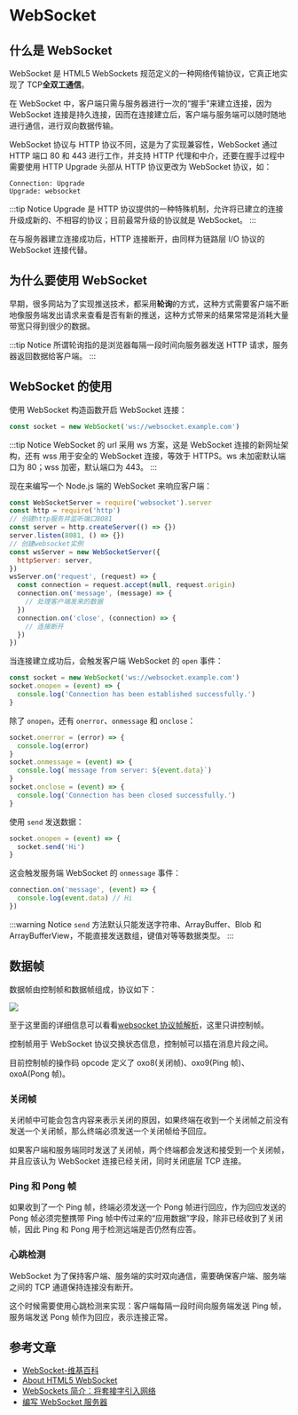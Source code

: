 # WebSocket

## 什么是 WebSocket

WebSocket 是 HTML5 WebSockets 规范定义的一种网络传输协议，它真正地实现了 TCP**全双工通信**。

在 WebSocket 中，客户端只需与服务器进行一次的“握手”来建立连接，因为 WebSocket 连接是持久连接，因而在连接建立后，客户端与服务端可以随时随地进行通信，进行双向数据传输。

WebSocket 协议与 HTTP 协议不同，这是为了实现兼容性，WebSocket 通过 HTTP 端口 80 和 443 进行工作，并支持 HTTP 代理和中介，还要在握手过程中需要使用 HTTP Upgrade 头部从 HTTP 协议更改为 WebSocket 协议，如：

```http
Connection: Upgrade
Upgrade: websocket
```

:::tip Notice
Upgrade 是 HTTP 协议提供的一种特殊机制，允许将已建立的连接升级成新的、不相容的协议；目前最常升级的协议就是 WebSocket。
:::

在与服务器建立连接成功后，HTTP 连接断开，由同样为链路层 I/O 协议的 WebSocket 连接代替。

## 为什么要使用 WebSocket

早期，很多网站为了实现推送技术，都采用**轮询**的方式，这种方式需要客户端不断地像服务端发出请求来查看是否有新的推送，这种方式带来的结果常常是消耗大量带宽只得到很少的数据。

:::tip Notice
所谓轮询指的是浏览器每隔一段时间向服务器发送 HTTP 请求，服务器返回数据给客户端。
:::

## WebSocket 的使用

使用 WebSocket 构造函数开启 WebSocket 连接：

```javascript
const socket = new WebSocket('ws://websocket.example.com')
```

:::tip Notice
WebSocket 的 url 采用 ws 方案，这是 WebSocket 连接的新网址架构，还有 wss 用于安全的 WebSocket 连接，等效于 HTTPS。ws 未加密默认端口为 80；wss 加密，默认端口为 443。
:::

现在来编写一个 Node.js 端的 WebSocket 来响应客户端：

```javascript
const WebSocketServer = require('websocket').server
const http = require('http')
// 创建http服务并监听端口8081
const server = http.createServer(() => {})
server.listen(8081, () => {})
// 创建websocket实例
const wsServer = new WebSocketServer({
  httpServer: server,
})
wsServer.on('request', (request) => {
  const connection = request.accept(null, request.origin)
  connection.on('message', (message) => {
    // 处理客户端发来的数据
  })
  connection.on('close', (connection) => {
    // 连接断开
  })
})
```

当连接建立成功后，会触发客户端 WebSocket 的 `open` 事件：

```javascript
const socket = new WebSocket('ws://websocket.example.com')
socket.onopen = (event) => {
  console.log('Connection has been established successfully.')
}
```

除了 `onopen`，还有 `onerror`、`onmessage` 和 `onclose`：

```javascript
socket.onerror = (error) => {
  console.log(error)
}
socket.onmessage = (event) => {
  console.log(`message from server: ${event.data}`)
}
socket.onclose = (event) => {
  console.log('Connection has been closed successfully.')
}
```

使用 `send` 发送数据：

```javascript
socket.onopen = (event) => {
  socket.send('Hi')
}
```

这会触发服务端 WebSocket 的 `onmessage` 事件：

```javascript
connection.on('message', (event) => {
  console.log(event.data) // Hi
})
```

:::warning Notice
`send` 方法默认只能发送字符串、ArrayBuffer、Blob 和 ArrayBufferView，不能直接发送数组，键值对等等数据类型。
:::

## 数据帧

数据帧由控制帧和数据帧组成，协议如下：

<a data-fancybox title="" href="http://picstore.lliiooiill.cn/ws_data_frame.png">![](http://picstore.lliiooiill.cn/ws_data_frame.png)</a>

至于这里面的详细信息可以看看[websocket 协议帧解析](https://zhuanlan.zhihu.com/p/72289051)，这里只讲控制帧。

控制帧用于 WebSocket 协议交换状态信息，控制帧可以插在消息片段之间。

目前控制帧的操作码 opcode 定义了 oxo8(关闭帧)、oxo9(Ping 帧)、oxoA(Pong 帧)。

### 关闭帧

关闭帧中可能会包含内容来表示关闭的原因，如果终端在收到一个关闭帧之前没有发送一个关闭帧，那么终端必须发送一个关闭帧给予回应。

如果客户端和服务端同时发送了关闭帧，两个终端都会发送和接受到一个关闭帧，并且应该认为 WebSocket 连接已经关闭，同时关闭底层 TCP 连接。

### Ping 和 Pong 帧

如果收到了一个 Ping 帧，终端必须发送一个 Pong 帧进行回应，作为回应发送的 Pong 帧必须完整携带 Ping 帧中传过来的“应用数据”字段，除非已经收到了关闭帧，因此 Ping 和 Pong 用于检测远端是否仍然有应答。

### 心跳检测

WebSocket 为了保持客户端、服务端的实时双向通信，需要确保客户端、服务端之间的 TCP 通道保持连接没有断开。

这个时候需要使用心跳检测来实现：客户端每隔一段时间向服务端发送 Ping 帧，服务端发送 Pong 帧作为回应，表示连接正常。

## 参考文章

- [WebSocket-维基百科](https://zh.wikipedia.org/wiki/WebSocket)
- [About HTML5 WebSocket](https://www.websocket.org/aboutwebsocket.html)
- [WebSockets 简介：将套接字引入网络](https://www.html5rocks.com/zh/tutorials/websockets/basics/)
- [编写 WebSocket 服务器](https://developer.mozilla.org/zh-CN/docs/Web/API/WebSockets_API/Writing_WebSocket_servers)